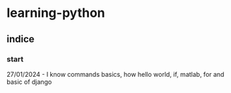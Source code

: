 # learning-python

## indice


### start
27/01/2024 - I know commands basics, how hello world, if, matlab, for and basic of django